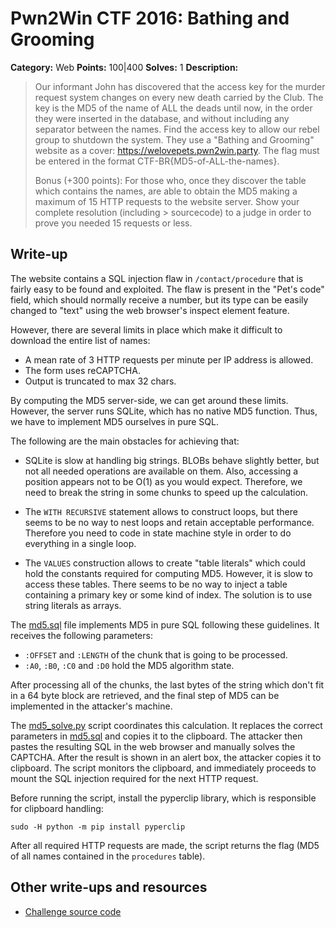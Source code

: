 # Pwn2Win CTF 2016: Bathing and Grooming

**Category:** Web
**Points:** 100|400
**Solves:** 1
**Description:**

> Our informant John has discovered that the access key for the murder request
> system changes on every new death carried by the Club. The key is the MD5 of
> the name of ALL the deads until now, in the order they were inserted in the
> database, and without including any separator between the names. Find the
> access key to allow our rebel group to shutdown the system. They use a
> "Bathing and Grooming" website as a cover: https://welovepets.pwn2win.party.
> The flag must be entered in the format CTF-BR{MD5-of-ALL-the-names}.
>
> Bonus (+300 points): For those who, once they discover the table which
> contains the names, are able to obtain the MD5 making a maximum of
> 15 HTTP requests to the website server. Show your complete resolution
> (including > sourcecode) to a judge in order to prove you needed
> 15 requests or less.


## Write-up

The website contains a SQL injection flaw in `/contact/procedure` that is fairly
easy to be found and exploited. The flaw is present in the "Pet's code" field,
which should normally receive a number, but its type can be easily changed
to "text" using the web browser's inspect element feature.

However, there are several limits in place which make it difficult to download the
entire list of names:

 * A mean rate of 3 HTTP requests per minute per IP address is allowed.
 * The form uses reCAPTCHA.
 * Output is truncated to max 32 chars.

By computing the MD5 server-side, we can get around these limits. However,
the server runs SQLite, which has no native MD5 function. Thus, we have to
implement MD5 ourselves in pure SQL.

The following are the main obstacles for achieving that:

 * SQLite is slow at handling big strings. BLOBs behave slightly better, but not
   all needed operations are available on them. Also, accessing a position appears
   not to be O(1) as you would expect. Therefore, we need to break the string in
   some chunks to speed up the calculation.

 * The `WITH RECURSIVE` statement allows to construct loops, but there seems to
   be no way to nest loops and retain acceptable performance. Therefore you need
   to code in state machine style in order to do everything in a single loop.

 * The `VALUES` construction allows to create "table literals" which could hold
   the constants required for computing MD5. However, it is slow to access these
   tables. There seems to be no way to inject a table containing a primary key
   or some kind of index. The solution is to use string literals as arrays.

The [md5.sql](md5.sql) file implements MD5 in pure SQL following these guidelines.
It receives the following parameters:

 * `:OFFSET` and `:LENGTH` of the chunk that is going to be processed.
 * `:A0`, `:B0`, `:C0` and `:D0` hold the MD5 algorithm state.

After processing all of the chunks, the last bytes of the string which don't fit
in a 64 byte block are retrieved, and the final step of MD5 can be implemented
in the attacker's machine.

The [md5_solve.py](md5_solve.py) script coordinates this calculation. It replaces the
correct parameters in [md5.sql](md5.sql) and copies it to the clipboard. The attacker
then pastes the resulting SQL in the web browser and manually solves the CAPTCHA.
After the result is shown in an alert box, the attacker copies it to clipboard.
The script monitors the clipboard, and immediately proceeds to mount the SQL injection
required for the next HTTP request.

Before running the script, install the pyperclip library, which is responsible
for clipboard handling:

```
sudo -H python -m pip install pyperclip
```

After all required HTTP requests are made, the script returns the flag
(MD5 of all names contained in the `procedures` table).


## Other write-ups and resources

* [Challenge source code](https://github.com/epicleet/bathing-and-grooming)
